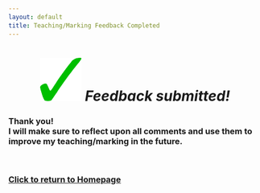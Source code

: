 ```yaml
---
layout: default
title: Teaching/Marking Feedback Completed
---
```


<div class="text-center">
  <h1 style="text-align: center;"><img style="font-size: 14px;" src="https://github.com/b-kennedy0/b-kennedy0.github.io/blob/master/assets/img/greentick.png?raw=true" alt="" width="82" height="86" />&nbsp;<em>Feedback submitted!</em></h1>
  <h3>Thank you!<br>I will make sure to reflect upon all comments and use them to improve my teaching/marking in the future.</h3>
  <p>&nbsp;</p>
  <h3><a href="/index.html">Click to return to Homepage</a></h3>
</div>

